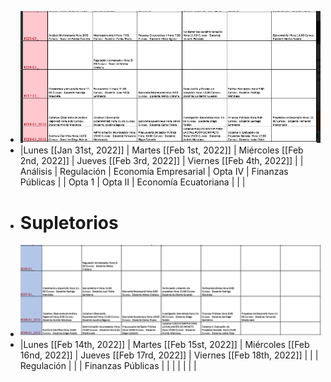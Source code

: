 - ![image.png](../assets/image_1643061761054_0.png)
- |Lunes [[Jan 31st, 2022]] | Martes [[Feb 1st, 2022]] |  Miércoles [[Feb 2nd, 2022]] |  Jueves [[Feb 3rd, 2022]] |  Viernes [[Feb 4th, 2022]] |
  |  Análisis  | Regulación    |  Economía Empresarial    |  Opta IV  |  Finanzas Públicas  |
  | Opta 1  |  Opta II   |   Economía Ecuatoriana  |   |   |
- # Supletorios
- ![image.png](../assets/image_1643062246993_0.png)
- |Lunes [[Feb 14th, 2022]] | Martes [[Feb 15st, 2022]] |  Miércoles [[Feb 16nd, 2022]] |  Jueves [[Feb 17rd, 2022]] |  Viernes [[Feb 18th, 2022]] |
  |    | Regulación    |     |    |  Finanzas Públicas  |
  |    |    |     |   |   |